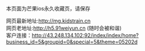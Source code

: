 本页面为芒果ios永久收藏页，请保存  
  
  
  
网页最新地址:http://mg.kidstrain.cn  
网页老地址:http://h5.91weiyun.cn (随时会被和谐)  
客户连接：http://43.248.134.102:92/index/index/home?business_id=5&groupid=0&special=5&theme=05202d  
